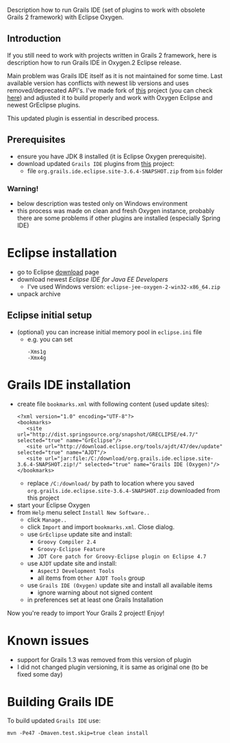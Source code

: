 
Description how to run Grails IDE (set of plugins to work with obsolete Grails 2 framework) with Eclipse Oxygen.

## Introduction

If you still need to work with projects written in Grails 2 framework, here is description how to
run Grails IDE in Oxygen.2 Eclipse release.

Main problem was Grails IDE itself as it is not maintained for some time. Last available version has conflicts with newest lib versions and uses removed/deprecated API's. I've made fork of [this](https://github.com/spring-projects/grails-ide) project (you can check [here](https://github.com/TomSzymko/grails-ide)) and adjusted it to build properly and work with Oxygen Eclipse and newest GrEclipse plugins.

This updated plugin is essential in described process.

## Prerequisites
 * ensure you have JDK 8 installed (it is Eclipse Oxygen prerequisite).
 * download updated `Grails IDE` plugins from [this](https://github.com/TomSzymko/grails-ide-oxygen/tree/master/bin) project:
    * file `org.grails.ide.eclipse.site-3.6.4-SNAPSHOT.zip` from `bin` folder

### Warning!
* below description was tested only on Windows environment
* this process was made on clean and fresh Oxygen instance, probably there are some problems if other plugins are installed (especially Spring IDE)

# Eclipse installation

* go to Eclipse [download](http://www.eclipse.org/downloads/eclipse-packages/) page
* download newest _Eclipse IDE for Java EE Developers_
    * I've used Windows version: `eclipse-jee-oxygen-2-win32-x86_64.zip`
* unpack archive

## Eclipse initial setup

* (optional) you can increase initial memory pool in `eclipse.ini` file
    * e.g. you can set
        ```
        -Xms1g
        -Xmx4g
        ```


# Grails IDE installation

* create file `bookmarks.xml` with following content (used update sites):
    ```
    <?xml version="1.0" encoding="UTF-8"?>
    <bookmarks>
       <site url="http://dist.springsource.org/snapshot/GRECLIPSE/e4.7/" selected="true" name="GrEclipse"/>
       <site url="http://download.eclipse.org/tools/ajdt/47/dev/update" selected="true" name="AJDT"/>
       <site url="jar:file:/C:/download/org.grails.ide.eclipse.site-3.6.4-SNAPSHOT.zip!/" selected="true" name="Grails IDE (Oxygen)"/>
    </bookmarks>
    ```
    * replace `/C:/download/` by path to location where you saved `org.grails.ide.eclipse.site-3.6.4-SNAPSHOT.zip` downloaded from this project
* start your Eclipse Oxygen
* from `Help` menu select `Install New Software..`
    * click `Manage..`
    * click `Import` and import `bookmarks.xml`. Close dialog.
    * use `GrEclipse` update site and install:
        * `Groovy Compiler 2.4`
        * `Groovy-Eclipse Feature`
        * `JDT Core patch for Groovy-Eclipse plugin on Eclipse 4.7`
    * use `AJDT` update site and install:
        * `AspectJ Development Tools`
        * all items from `Other AJDT Tools` group
    * use `Grails IDE (Oxygen)` update site and install all available items
        * ignore warning about not signed content
    * in preferences set at least one Grails Installation

Now you're ready to import Your Grails 2 project! Enjoy!

# Known issues

* support for Grails 1.3 was removed from this version of plugin
* I did not changed plugin versioning, it is same as original one (to be fixed some day)

# Building Grails IDE

To build updated `Grails IDE` use:
```
mvn -Pe47 -Dmaven.test.skip=true clean install
```
